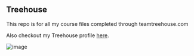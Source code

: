 ## Treehouse

This repo is for all my course files completed through teamtreehouse.com

Also checkout my Treehouse profile [here](https://teamtreehouse.com/jenniferchristie).

![image](https://user-images.githubusercontent.com/31146139/29755291-edc9c0aa-8b63-11e7-856f-6f48ed9f1b62.png)

